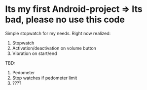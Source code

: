# Its my first Android-project => Its bad, please no use this code
Simple stopwatch for my needs. Right now realized:
1. Stopwatch
2. Activation/deactivation on volume button
3. Vibration on start/end

TBD:
1. Pedometer
2. Stop watches if pedometer limit
3. ????  
